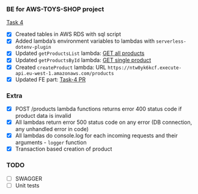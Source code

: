 ### BE for AWS-TOYS-SHOP project

[Task 4](https://github.com/EPAM-JS-Competency-center/cloud-development-course-initial/blob/main/4_integration_with_database/task.md)

- [x] Created tables in AWS RDS with sql script
- [x] Added lambda’s environment variables to lambdas with `serverless-dotenv-plugin`
- [x] Updated `getProductsList` lambda: [GET all products](https://ntw0yk6kcf.execute-api.eu-west-1.amazonaws.com/products)
- [x] Updated `getProductsById` lambda: [GET single product](https://ntw0yk6kcf.execute-api.eu-west-1.amazonaws.com/products/b25ade72-fe9c-413b-a372-a7020a6a378d)
- [x] Created `createProduct` lambda: URL `https://ntw0yk6kcf.execute-api.eu-west-1.amazonaws.com/products`
- [x] Updated FE part: [Task-4 PR](https://github.com/VitaliiKopylov/nodejs-aws-fe/pull/3)
### Extra
- [x] POST /products lambda functions returns error 400 status code if product data is invalid
- [x] All lambdas return error 500 status code on any error (DB connection, any unhandled error in code)
- [x] All lambdas do console.log for each incoming requests and their arguments - `logger` function
- [x] Transaction based creation of product

### TODO
- [ ] SWAGGER
- [ ] Unit tests